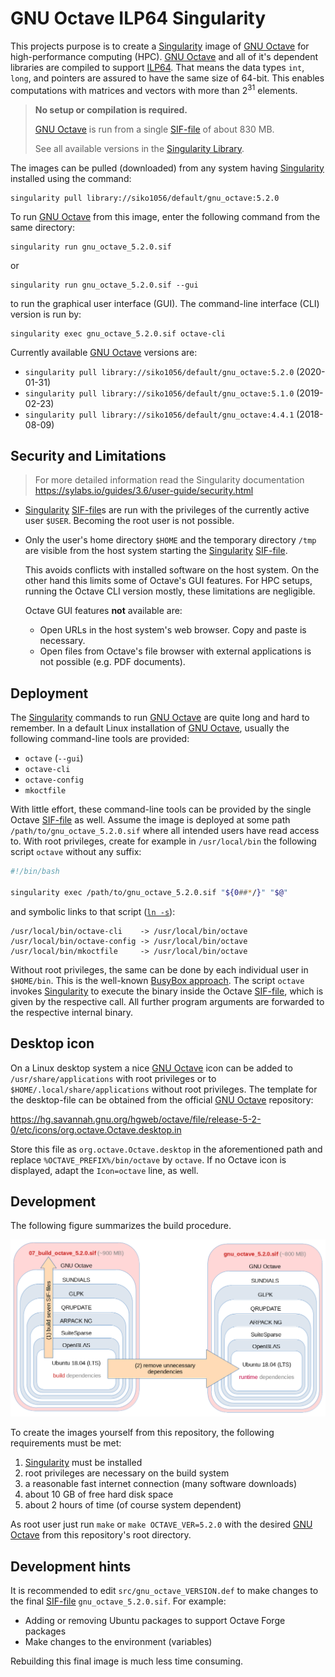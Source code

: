 # GNU Octave ILP64 Singularity

This projects purpose is to create a [Singularity][] image of [GNU Octave][]
for high-performance computing (HPC).  [GNU Octave][] and all of it's dependent
libraries are compiled to support [ILP64][].  That means the data types
`int`, `long`, and pointers are assured to have the same size of 64-bit.
This enables computations with matrices and vectors with more than
2<sup>31</sup> elements.

[Singularity]: https://sylabs.io/singularity/
[GNU Octave]: https://www.octave.org/
[ILP64]: https://en.wikipedia.org/wiki/64-bit_computing#64-bit_data_models

> **No setup or compilation is required.**
>
> [GNU Octave][] is run from a single [SIF-file][] of about 830 MB.
>
> See all available versions in the [Singularity Library][].

[SIF-file]: https://sylabs.io/guides/3.6/user-guide/security.html#singularity-image-format-sif

The images can be pulled (downloaded) from any system having [Singularity][]
installed using the command:

[Singularity Library]: https://cloud.sylabs.io/library/siko1056/default/gnu_octave

    singularity pull library://siko1056/default/gnu_octave:5.2.0

To run [GNU Octave][] from this image, enter the following command from the
same directory:

    singularity run gnu_octave_5.2.0.sif

or

    singularity run gnu_octave_5.2.0.sif --gui

to run the graphical user interface (GUI).  The command-line interface (CLI)
version is run by:

    singularity exec gnu_octave_5.2.0.sif octave-cli

Currently available [GNU Octave][] versions are:

- `singularity pull library://siko1056/default/gnu_octave:5.2.0` (2020-01-31)
- `singularity pull library://siko1056/default/gnu_octave:5.1.0` (2019-02-23)
- `singularity pull library://siko1056/default/gnu_octave:4.4.1` (2018-08-09)


## Security and Limitations

> For more detailed information read the Singularity documentation 
> https://sylabs.io/guides/3.6/user-guide/security.html

- [Singularity][] [SIF-file][]s are run with the privileges of the currently
  active user `$USER`.  Becoming the root user is not possible.

- Only the user's home directory `$HOME` and the temporary directory `/tmp` are
  visible from the host system starting the [Singularity][] [SIF-file][].

  This avoids conflicts with installed software on the host system.  On the
  other hand this limits some of Octave's GUI features.  For HPC setups,
  running the Octave CLI version mostly, these limitations are negligible.

  Octave GUI features **not** available are:
  
  - Open URLs in the host system's web browser.  Copy and paste is necessary.
  - Open files from Octave's file browser with external applications is not
    possible (e.g. PDF documents).


## Deployment

The [Singularity][] commands to run [GNU Octave][] are quite long and hard to
remember.  In a default Linux installation of [GNU Octave][], usually the
following command-line tools are provided:

- `octave` (`--gui`)
- `octave-cli`
- `octave-config`
- `mkoctfile`

With little effort, these command-line tools can be provided by the single
Octave [SIF-file][] as well.  Assume the image is deployed at some path
`/path/to/gnu_octave_5.2.0.sif` where all intended users have read access to.
With root privileges, create for example in `/usr/local/bin` the following
script `octave` without any suffix:

```bash
#!/bin/bash

singularity exec /path/to/gnu_octave_5.2.0.sif "${0##*/}" "$@"
```

and symbolic links to that script ([`ln -s`](https://linux.die.net/man/1/ln)):

    /usr/local/bin/octave-cli    -> /usr/local/bin/octave
    /usr/local/bin/octave-config -> /usr/local/bin/octave
    /usr/local/bin/mkoctfile     -> /usr/local/bin/octave

Without root privileges, the same can be done by each individual user in
`$HOME/bin`.  This is the well-known [BusyBox approach][].  The script `octave`
invokes [Singularity][] to execute the binary inside the Octave [SIF-file][],
which is given by the respective call.  All further program arguments are
forwarded to the respective internal binary.

[BusyBox approach]: https://en.wikipedia.org/wiki/BusyBox#Single_binary


## Desktop icon

On a Linux desktop system a nice [GNU Octave][] icon can be added to
`/usr/share/applications` with root privileges or to
`$HOME/.local/share/applications` without root privileges.  The template for
the desktop-file can be obtained from the official [GNU Octave][] repository:

https://hg.savannah.gnu.org/hgweb/octave/file/release-5-2-0/etc/icons/org.octave.Octave.desktop.in

Store this file as `org.octave.Octave.desktop` in the aforementioned path and
replace `%OCTAVE_PREFIX%/bin/octave` by `octave`.  If no Octave icon is
displayed, adapt the `Icon=octave` line, as well.


## Development

The following figure summarizes the build procedure.

![build](doc/build.png)

To create the images yourself from this repository, the following requirements
must be met:

1. [Singularity][] must be installed
2. root privileges are necessary on the build system
3. a reasonable fast internet connection (many software downloads)
4. about 10 GB of free hard disk space
5. about 2 hours of time (of course system dependent)

As root user just run `make` or `make OCTAVE_VER=5.2.0` with the desired
[GNU Octave][] from this repository's root directory.


## Development hints

It is recommended to edit `src/gnu_octave_VERSION.def` to make changes to the
final [SIF-file][] `gnu_octave_5.2.0.sif`.  For example:

- Adding or removing Ubuntu packages to support Octave Forge packages
- Make changes to the environment (variables)

Rebuilding this final image is much less time consuming.
